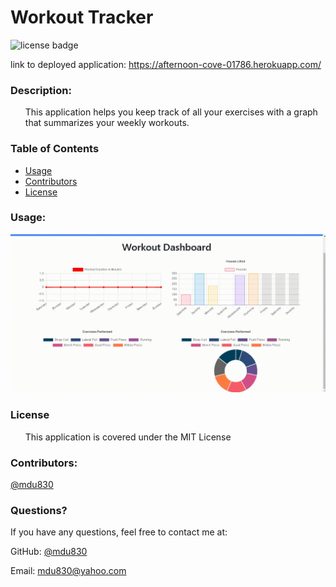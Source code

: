 
# Workout Tracker

![license badge](https://img.shields.io/github/license/mdu830/workout-tracker?color=green)

link to deployed application: https://afternoon-cove-01786.herokuapp.com/

### Description: 

<ul>
    This application helps you keep track of all your exercises with a graph that summarizes your weekly workouts.  
</ul>

### Table of Contents
* [Usage](#usage)
* [Contributors](#contributors)
* [License](#license)

### Usage:

![demo1](public/assets/images/example.gif)

### License
<ul>
    This application is covered under the MIT License
</ul>

### Contributors:

[@mdu830](https://api.github.com/users/mdu830)

### Questions?

If you have any questions, feel free to contact me at:

GitHub: [@mdu830](https://api.github.com/users/mdu830)

Email: mdu830@yahoo.com
